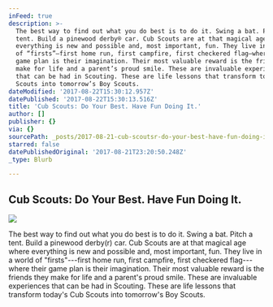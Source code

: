 ```yaml
---
inFeed: true
description: >-
  The best way to find out what you do best is to do it. Swing a bat. Pitch a
  tent. Build a pinewood derby® car. Cub Scouts are at that magical age where
  everything is new and possible and, most important, fun. They live in a world
  of “firsts”—first home run, first campfire, first checkered flag—where their
  game plan is their imagination. Their most valuable reward is the friends they
  make for life and a parent’s proud smile. These are invaluable experiences
  that can be had in Scouting. These are life lessons that transform today’s Cub
  Scouts into tomorrow’s Boy Scouts.
dateModified: '2017-08-22T15:30:12.957Z'
datePublished: '2017-08-22T15:30:13.516Z'
title: 'Cub Scouts: Do Your Best. Have Fun Doing It.'
author: []
publisher: {}
via: {}
sourcePath: _posts/2017-08-21-cub-scoutsr-do-your-best-have-fun-doing-it-the-best-way-t.md
starred: false
datePublishedOriginal: '2017-08-21T23:20:50.248Z'
_type: Blurb

---
```

## Cub Scouts: Do Your Best. Have Fun Doing It.
![](https://the-grid-user-content.s3-us-west-2.amazonaws.com/d45c7ccd-754b-4162-b7a7-403830b002c1.png)

The best way to find out what you do best is to do it. Swing a bat. Pitch a tent. Build a pinewood derby(r) car. Cub Scouts are at that magical age where everything is new and possible and, most important, fun. They live in a world of "firsts"---first home run, first campfire, first checkered flag---where their game plan is their imagination. Their most valuable reward is the friends they make for life and a parent's proud smile. These are invaluable experiences that can be had in Scouting. These are life lessons that transform today's Cub Scouts into tomorrow's Boy Scouts.